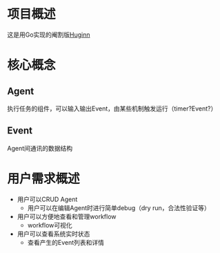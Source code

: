 # 项目概述

这是用Go实现的阉割版[Huginn](https://github.com/huginn/huginn)

# 核心概念

## Agent
执行任务的组件，可以输入输出Event，由某些机制触发运行（timer?Event?）

## Event
Agent间通讯的数据结构

# 用户需求概述

- 用户可以CRUD Agent
    - 用户可以在编辑Agent时进行简单debug（dry run，合法性验证等）
- 用户可以方便地查看和管理workflow
    - workflow可视化
- 用户可以查看系统实时状态
    - 查看产生的Event列表和详情